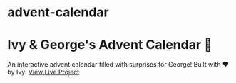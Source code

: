 # advent-calendar
# Ivy & George's Advent Calendar 🎄

An interactive advent calendar filled with surprises for George! Built with ❤️ by Ivy.
[View Live Project](https://your-username.github.io/advent-calendar)

